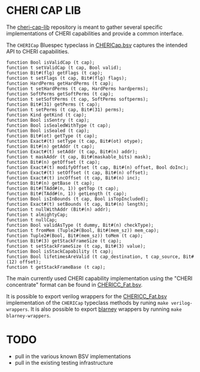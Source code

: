 # CHERI CAP LIB

The [cheri-cap-lib](https://github.com/CTSRD-CHERI/cheri-cap-lib.git) repository is meant to gather several specific implementations of CHERI capabilities and provide a common interface.

The `CHERICap` Bluespec typeclass in [CHERICap.bsv](CHERICap.bsv) captures the intended API to CHERI capabilities.
```bsv
function Bool isValidCap (t cap);
function t setValidCap (t cap, Bool valid);
function Bit#(flg) getFlags (t cap);
function t setFlags (t cap, Bit#(flg) flags);
function HardPerms getHardPerms (t cap);
function t setHardPerms (t cap, HardPerms hardperms);
function SoftPerms getSoftPerms (t cap);
function t setSoftPerms (t cap, SoftPerms softperms);
function Bit#(31) getPerms (t cap);
function t setPerms (t cap, Bit#(31) perms);
function Kind getKind (t cap);
function Bool isSentry (t cap);
function Bool isSealedWithType (t cap);
function Bool isSealed (t cap);
function Bit#(ot) getType (t cap);
function Exact#(t) setType (t cap, Bit#(ot) otype);
function Bit#(n) getAddr (t cap);
function Exact#(t) setAddr (t cap, Bit#(n) addr);
function t maskAddr (t cap, Bit#(maskable_bits) mask);
function Bit#(n) getOffset (t cap);
function Exact#(t) modifyOffset (t cap, Bit#(n) offset, Bool doInc);
function Exact#(t) setOffset (t cap, Bit#(n) offset);
function Exact#(t) incOffset (t cap, Bit#(n) inc);
function Bit#(n) getBase (t cap);
function Bit#(TAdd#(n, 1)) getTop (t cap);
function Bit#(TAdd#(n, 1)) getLength (t cap);
function Bool isInBounds (t cap, Bool isTopIncluded);
function Exact#(t) setBounds (t cap, Bit#(n) length);
function t nullWithAddr (Bit#(n) addr);
function t almightyCap;
function t nullCap;
function Bool validAsType (t dummy, Bit#(n) checkType);
function t fromMem (Tuple2#(Bool, Bit#(mem_sz)) mem_cap);
function Tuple2#(Bool, Bit#(mem_sz)) toMem (t cap);
function Bit#(3) getStackFrameSize (t cap);
function t setStackFrameSize (t cap, Bit#(3) value);
function Bool isStackCapability (t cap);
function Bool lifetimesAreValid (t cap_destination, t cap_source, Bit#(12) offset);
function t getStackFrameBase (t cap);
```

The main currently used CHERI capability implementation using the "CHERI concentrate" format can be found in [CHERICC_Fat.bsv](CHERICC_Fat.bsv).

It is possible to export verilog wrappers for the [CHERICC_Fat.bsv](CHERICC_Fat.bsv) implementation of the `CHERICap` typeclass methods by runing `make verilog-wrappers`. It is also possible to export [blarney](https://github.com/mn416/blarney.git) wrappers by running `make blarney-wrappers`.

# TODO
- pull in the various known BSV implementations
- pull in the existing testing infrastructure
